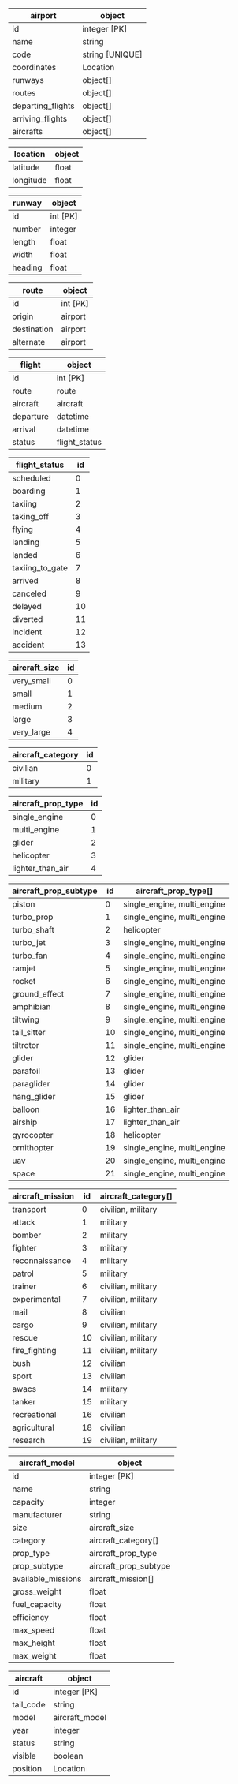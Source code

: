 | airport | object |
| --- | --- |
| id | integer [PK] |
| name | string |
| code | string [UNIQUE] |
| coordinates | Location |
| runways | object[] |
| routes | object[] |
| departing_flights | object[] |
| arriving_flights | object[] |
| aircrafts | object[] |

| location | object |
| --- | --- |
| latitude | float |
| longitude | float |

| runway | object |
| --- | --- |
| id | int [PK] |
| number | integer |
| length | float |
| width | float |
| heading | float |

| route | object |
| --- | --- |
| id | int [PK] |
| origin | airport |
| destination | airport |
| alternate | airport |

| flight | object |
| --- | --- |
| id | int [PK] |
| route | route |
| aircraft | aircraft |
| departure | datetime |
| arrival | datetime |
| status | flight_status |

| flight_status | id |
| --- | --- |
| scheduled | 0 |
| boarding | 1 |
| taxiing | 2 |
| taking_off | 3 |
| flying | 4 |
| landing | 5 |
| landed | 6 |
| taxiing_to_gate | 7 |
| arrived | 8 |
| canceled | 9 |
| delayed | 10 |
| diverted | 11 |
| incident | 12 |
| accident | 13 |

| aircraft_size | id |
| --- | --- |
| very_small | 0 |
| small | 1 |
| medium | 2 |
| large | 3 |
| very_large | 4 |

| aircraft_category | id |
| --- | --- |
| civilian | 0 |
| military | 1 |

| aircraft_prop_type | id |
| --- | --- |
| single_engine | 0 |
| multi_engine | 1 |
| glider | 2 |
| helicopter | 3 |
| lighter_than_air | 4 |

| aircraft_prop_subtype | id | aircraft_prop_type[] |
| --- | --- | --- |
| piston | 0 | single_engine, multi_engine |
| turbo_prop | 1 | single_engine, multi_engine |
| turbo_shaft | 2 | helicopter |
| turbo_jet | 3 | single_engine, multi_engine |
| turbo_fan | 4 | single_engine, multi_engine |
| ramjet | 5 | single_engine, multi_engine |
| rocket | 6 | single_engine, multi_engine |
| ground_effect | 7 | single_engine, multi_engine |
| amphibian | 8 | single_engine, multi_engine |
| tiltwing | 9 | single_engine, multi_engine |
| tail_sitter | 10 | single_engine, multi_engine |
| tiltrotor | 11 | single_engine, multi_engine |
| glider | 12 | glider |
| parafoil | 13 | glider |
| paraglider | 14 | glider |
| hang_glider | 15 | glider |
| balloon | 16 | lighter_than_air |
| airship | 17 | lighter_than_air |
| gyrocopter | 18 | helicopter |
| ornithopter | 19 | single_engine, multi_engine |
| uav | 20 | single_engine, multi_engine
| space | 21 | single_engine, multi_engine |

| aircraft_mission | id | aircraft_category[] |
| --- | --- | --- |
| transport | 0 | civilian, military |
| attack | 1 | military |
| bomber | 2 | military |
| fighter | 3 | military |
| reconnaissance | 4 | military |
| patrol | 5 | military |
| trainer | 6 | civilian, military |
| experimental | 7 | civilian, military |
| mail | 8 | civilian |
| cargo | 9 | civilian, military |
| rescue | 10 | civilian, military |
| fire_fighting | 11 | civilian, military |
| bush | 12 | civilian |
| sport | 13 | civilian |
| awacs | 14 | military |
| tanker | 15 | military |
| recreational | 16 | civilian |
| agricultural | 18 | civilian |
| research | 19 | civilian, military |

| aircraft_model | object |
| --- | --- |
| id | integer [PK] |
| name | string |
| capacity | integer |
| manufacturer | string |
| size | aircraft_size |
| category | aircraft_category[] |
| prop_type | aircraft_prop_type |
| prop_subtype | aircraft_prop_subtype |
| available_missions | aircraft_mission[] |
| gross_weight | float |
| fuel_capacity | float |
| efficiency | float |
| max_speed | float |
| max_height | float |
| max_weight | float |

| aircraft | object |
| --- | --- |
| id | integer [PK] |
| tail_code | string |
| model | aircraft_model |
| year | integer |
| status | string |
| visible | boolean |
| position | Location |